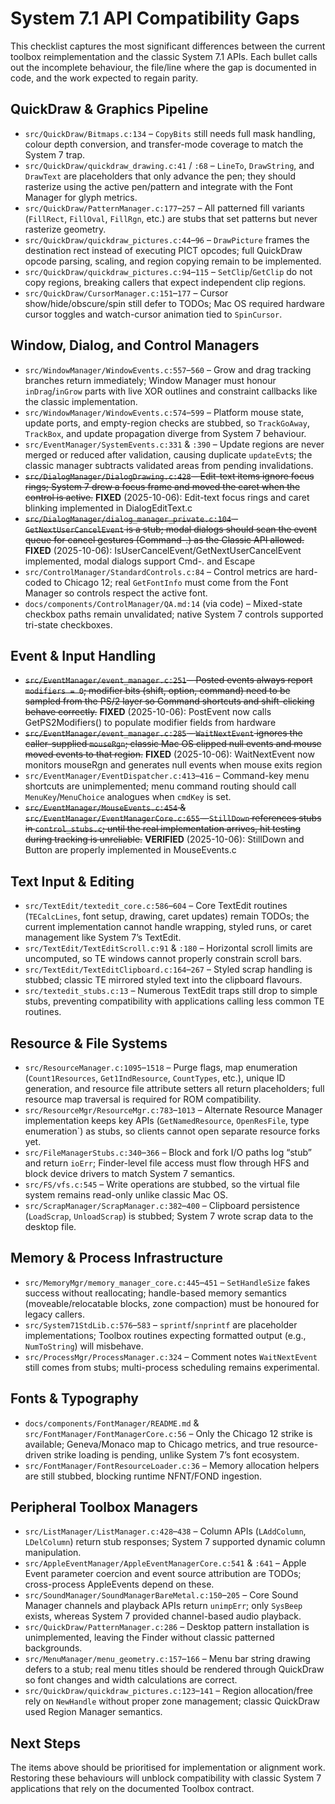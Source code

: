 # System 7.1 API Compatibility Gaps

This checklist captures the most significant differences between the current toolbox reimplementation and the classic System 7.1 APIs. Each bullet calls out the incomplete behaviour, the file/line where the gap is documented in code, and the work expected to regain parity.

## QuickDraw & Graphics Pipeline
- `src/QuickDraw/Bitmaps.c:134` – `CopyBits` still needs full mask handling, colour depth conversion, and transfer-mode coverage to match the System 7 trap.
- `src/QuickDraw/quickdraw_drawing.c:41` / `:68` – `LineTo`, `DrawString`, and `DrawText` are placeholders that only advance the pen; they should rasterize using the active pen/pattern and integrate with the Font Manager for glyph metrics.
- `src/QuickDraw/PatternManager.c:177`–`257` – All patterned fill variants (`FillRect`, `FillOval`, `FillRgn`, etc.) are stubs that set patterns but never rasterize geometry.
- `src/QuickDraw/quickdraw_pictures.c:44`–`96` – `DrawPicture` frames the destination rect instead of executing PICT opcodes; full QuickDraw opcode parsing, scaling, and region copying remain to be implemented.
- `src/QuickDraw/quickdraw_pictures.c:94`–`115` – `SetClip`/`GetClip` do not copy regions, breaking callers that expect independent clip regions.
- `src/QuickDraw/CursorManager.c:151`–`177` – Cursor show/hide/obscure/spin still defer to TODOs; Mac OS required hardware cursor toggles and watch-cursor animation tied to `SpinCursor`.

## Window, Dialog, and Control Managers
- `src/WindowManager/WindowEvents.c:557`–`560` – Grow and drag tracking branches return immediately; Window Manager must honour `inDrag`/`inGrow` parts with live XOR outlines and constraint callbacks like the classic implementation.
- `src/WindowManager/WindowEvents.c:574`–`599` – Platform mouse state, update ports, and empty-region checks are stubbed, so `TrackGoAway`, `TrackBox`, and update propagation diverge from System 7 behaviour.
- `src/EventManager/SystemEvents.c:331` & `:390` – Update regions are never merged or reduced after validation, causing duplicate `updateEvt`s; the classic manager subtracts validated areas from pending invalidations.
- ~~`src/DialogManager/DialogDrawing.c:428` – Edit-text items ignore focus rings; System 7 drew a focus frame and moved the caret when the control is active.~~ **FIXED** (2025-10-06): Edit-text focus rings and caret blinking implemented in DialogEditText.c
- ~~`src/DialogManager/dialog_manager_private.c:104` – `GetNextUserCancelEvent` is a stub; modal dialogs should scan the event queue for cancel gestures (Command-.) as the Classic API allowed.~~ **FIXED** (2025-10-06): IsUserCancelEvent/GetNextUserCancelEvent implemented, modal dialogs support Cmd-. and Escape
- `src/ControlManager/StandardControls.c:84` – Control metrics are hard-coded to Chicago 12; real `GetFontInfo` must come from the Font Manager so controls respect the active font.
- `docs/components/ControlManager/QA.md:14` (via code) – Mixed-state checkbox paths remain unvalidated; native System 7 controls supported tri-state checkboxes.

## Event & Input Handling
- ~~`src/EventManager/event_manager.c:251` – Posted events always report `modifiers = 0`; modifier bits (shift, option, command) need to be sampled from the PS/2 layer so Command shortcuts and shift-clicking behave correctly.~~ **FIXED** (2025-10-06): PostEvent now calls GetPS2Modifiers() to populate modifier fields from hardware
- ~~`src/EventManager/event_manager.c:285` – `WaitNextEvent` ignores the caller-supplied `mouseRgn`; classic Mac OS clipped null events and mouse moved events to that region.~~ **FIXED** (2025-10-06): WaitNextEvent now monitors mouseRgn and generates null events when mouse exits region
- `src/EventManager/EventDispatcher.c:413`–`416` – Command-key menu shortcuts are unimplemented; menu command routing should call `MenuKey`/`MenuChoice` analogues when `cmdKey` is set.
- ~~`src/EventManager/MouseEvents.c:454` & `src/EventManager/EventManagerCore.c:655` – `StillDown` references stubs in `control_stubs.c`; until the real implementation arrives, hit testing during tracking is unreliable.~~ **VERIFIED** (2025-10-06): StillDown and Button are properly implemented in MouseEvents.c

## Text Input & Editing
- `src/TextEdit/textedit_core.c:586`–`604` – Core TextEdit routines (`TECalcLines`, font setup, drawing, caret updates) remain TODOs; the current implementation cannot handle wrapping, styled runs, or caret management like System 7’s TextEdit.
- `src/TextEdit/TextEditScroll.c:91` & `:180` – Horizontal scroll limits are uncomputed, so TE windows cannot properly constrain scroll bars.
- `src/TextEdit/TextEditClipboard.c:164`–`267` – Styled scrap handling is stubbed; classic TE mirrored styled text into the clipboard flavours.
- `src/textedit_stubs.c:13` – Numerous TextEdit traps still drop to simple stubs, preventing compatibility with applications calling less common TE routines.

## Resource & File Systems
- `src/ResourceManager.c:1095`–`1518` – Purge flags, map enumeration (`Count1Resources`, `Get1IndResource`, `CountTypes`, etc.), unique ID generation, and resource file attribute setters all return placeholders; full resource map traversal is required for ROM compatibility.
- `src/ResourceMgr/ResourceMgr.c:783`–`1013` – Alternate Resource Manager implementation keeps key APIs (`GetNamedResource`, `OpenResFile`, type enumeration`) as stubs, so clients cannot open separate resource forks yet.
- `src/FileManagerStubs.c:340`–`366` – Block and fork I/O paths log “stub” and return `ioErr`; Finder-level file access must flow through HFS and block device drivers to match System 7 semantics.
- `src/FS/vfs.c:545` – Write operations are stubbed, so the virtual file system remains read-only unlike classic Mac OS.
- `src/ScrapManager/ScrapManager.c:382`–`400` – Clipboard persistence (`LoadScrap`, `UnloadScrap`) is stubbed; System 7 wrote scrap data to the desktop file.

## Memory & Process Infrastructure
- `src/MemoryMgr/memory_manager_core.c:445`–`451` – `SetHandleSize` fakes success without reallocating; handle-based memory semantics (moveable/relocatable blocks, zone compaction) must be honoured for legacy callers.
- `src/System71StdLib.c:576`–`583` – `sprintf`/`snprintf` are placeholder implementations; Toolbox routines expecting formatted output (e.g., `NumToString`) will misbehave.
- `src/ProcessMgr/ProcessManager.c:324` – Comment notes `WaitNextEvent` still comes from stubs; multi-process scheduling remains experimental.

## Fonts & Typography
- `docs/components/FontManager/README.md` & `src/FontManager/FontManagerCore.c:56` – Only the Chicago 12 strike is available; Geneva/Monaco map to Chicago metrics, and true resource-driven strike loading is pending, unlike System 7’s font ecosystem.
- `src/FontManager/FontResourceLoader.c:36` – Memory allocation helpers are still stubbed, blocking runtime NFNT/FOND ingestion.

## Peripheral Toolbox Managers
- `src/ListManager/ListManager.c:428`–`438` – Column APIs (`LAddColumn`, `LDelColumn`) return stub responses; System 7 supported dynamic column manipulation.
- `src/AppleEventManager/AppleEventManagerCore.c:541` & `:641` – Apple Event parameter coercion and event source attribution are TODOs; cross-process AppleEvents depend on these.
- `src/SoundManager/SoundManagerBareMetal.c:150`–`205` – Core Sound Manager channels and playback APIs return `unimpErr`; only `SysBeep` exists, whereas System 7 provided channel-based audio playback.
- `src/QuickDraw/PatternManager.c:286` – Desktop pattern installation is unimplemented, leaving the Finder without classic patterned backgrounds.
- `src/MenuManager/menu_geometry.c:157`–`166` – Menu bar string drawing defers to a stub; real menu titles should be rendered through QuickDraw so font changes and width calculations are correct.
- `src/QuickDraw/quickdraw_pictures.c:123`–`141` – Region allocation/free rely on `NewHandle` without proper zone management; classic QuickDraw used Region Manager semantics.

## Next Steps
The items above should be prioritised for implementation or alignment work. Restoring these behaviours will unblock compatibility with classic System 7 applications that rely on the documented Toolbox contract.
